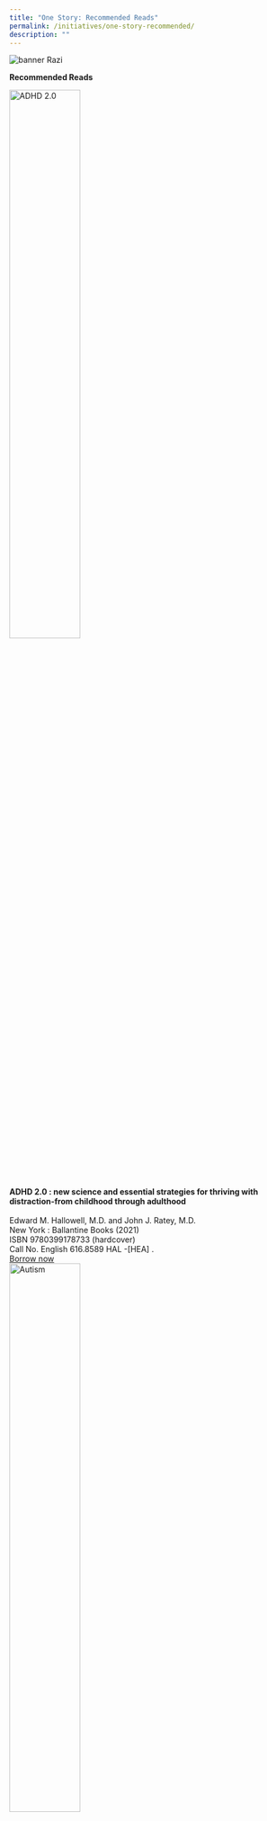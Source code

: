 ```yaml
---
title: "One Story: Recommended Reads"
permalink: /initiatives/one-story-recommended/
description: ""
---
```


![banner Razi](/images/one-story-razi/OS21%20Website%20Banner.jpg)

**Recommended Reads**


<div>
	<div class="row is-multiline">
		<div class="col is-half-tablet padding--bottom--lg">
			<img src="/images/one-story-razi/ADHD.jpg" style="width:50%" alt="ADHD 2.0">
			<div>
				<b>ADHD 2.0 : new science and essential strategies for thriving with distraction-from childhood through adulthood  </b> <br><br>Edward M. Hallowell, M.D. and John J. Ratey, M.D. <br> New York : Ballantine Books (2021) <br>ISBN	 9780399178733 (hardcover) <br>
Call No. English 616.8589 HAL -[HEA]
.<br><a href="https://nlb.overdrive.com/media/5403801" target="_blank">Borrow now</a><br>
			</div>
		</div>
		<div class="col is-half-tablet padding--bottom--lg">
			<img src="/images/one-story-razi/Autism.jpg" style="width:50%" alt="Autism">
			<div>
				<b>Living with Autism</b><br><br>Dr Sung Min, Lena Heng, Magdalene Foo, Kheng Joo Lian.<br>Singapore : Marshall Cavendish Editions (2015)<br>ISBN  9789814634175 <br>
Call No.  English 618.9285882 SUN
<br><a href="https://nlb.overdrive.com/media/2472113" target="_blank">Borrow now</a>
			</div>
		</div>
	<div class="row is-multiline">
		<div class="col is-half-tablet padding--bottom--lg">
			<img src="/images/one-story-razi/Pengurusan.png" style="width:50%" alt="Pengurusan" />
			<div>
				<b>Pengurusan tingkah laku kanak-kanak autisme: panduan untuk golongan profesional dan ibu bapa</b><br><br>Normah Che Din, Noh Amit<br>Kuala Lumpur: Dewan Bahasa dan Pustaka (2019)<br>ISBN  9789834921118 (hardcopy)<br>
Call No.  Malay 618.9285882 NOR -[HEA]
<br>
			</div>
		</div>	
		<div class="col is-half-tablet padding--bottom--lg">
			<img src="/images/one-story-razi/Rawatan.png" style="width:50%" alt="Rawatan" />
			<div>
				<b>Rawatan alternatif untuk kanak-kanak autistic</b><br>
<br>Norfishah Mat Rabi<br>Pulau Pinang: Penerbit Universiti Sains Malaysia (2021)<br>ISBN  9789674614539 (hardcopy) <br>
Call No.  Malay 618.9285882 NOR -[HEA]
<br>
			</div>
		</div>	
      <div class="row is-multiline">
		<div class="col is-half-tablet padding--bottom--lg">
			<img src="/images/one-story-razi/MySon.png" style="width:50%" alt="My Son" />
			<div>
				<b>我和儿子的每一步 : 关于教养自闭症孩子常见的50个问题 </b><br><br>陈锦鸿 <br>香港 : 世界出版社 (2016)<br>ISBN  9789888289141 (hardcopy)<br>
Call No.  618.9285882 CJH-[HEA] / Chinese
<br>
      </div>
        </div>
					<div class="col is-half-tablet padding--bottom--lg">
			<img src="/images/one-story-razi/ThisWorld.png" style="width:50%" alt="This World" />
			<div>
				<b>这世界唯一的你 : 自闭症人士独特行为背后的真相</b><br>
<br>巴瑞·普瑞桑 ; 汤姆·菲尔兹-迈耶著 ; 陈丹, 黄艳, 杨广学译.<br>北京市 : 机械工业出版社 (2016)<br>ISBN  9789888289141 (hardcopy)<br>
Call No.  618.9285882 PRI-[HEA] / Chinese
<br>
			</div>
		</div>	
				    <div class="row is-multiline">
		<div class="col is-half-tablet padding--bottom--lg">
			<img src="/images/one-story-razi/Autism Understanding.png" style="width:50%" alt="Autism Understanding" />
			<div>
				<b>ஆட்டிசம்: சில புரிதல்கள்</b><br><br>யெஸ். பாலபாரதி <br>சென்னை : Books for Children, (2013)<br>Call No.  Tamil 618.9285882 BAL - [HEA] <br>
       </div>
        </div>
					<div class="col is-half-tablet padding--bottom--lg">
			<img src="/images/one-story-razi/Mental Developmental.png" style="width:50%" alt="Mental Developmental" />
			<div>
				<b>மன வளர்ச்சிக் குறைபாடுகள் : ஆட்டிசம், அறிவுத்திறன் குறைபாடு, கற்றல் குறைபாடு ஓர் அறிமுகம் </b><br>
<br>எம்.எஸ். தம்பிராஜா <br>நாகர்கோவில் : காலச்சுவடு பதிப்பகம் (2018) <br>Call No  Tamil 616.85882 THA - [HEA]<br>
			</div>
		</div>
			</div>
		</div>


Updated 05 Nov 2021